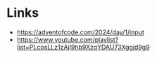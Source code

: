 # Links
- https://adventofcode.com/2024/day/1/input
- https://www.youtube.com/playlist?list=PLcosLLz1zAjI9hb9XzqYDAU73Xggjd9g9